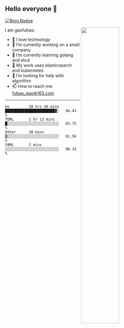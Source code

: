 ## Hello everyone 👋

[![Blog Badge](https://img.shields.io/badge/blog-60k+%20pageview-brightgreen)](https://www.jianshu.com/u/d777ec56a358)

<img align="right" width="50%" src="https://github-readme-stats.vercel.app/api?username=gaofubao&theme=dark">

I am gaofubao:

- 🔭 I love technology
- 🌱 I’m currently working on a small company
- 👯 I’m currently learning golang and etcd
- 💬 My work uses elasticsearch and kubernetes
- 🤔 I’m looking for help with algorithm
- 📫 How to reach me: fubao_gao@163.com

---


<!--START_SECTION:waka-->
```text
Go         30 hrs 49 mins  ███████████████████████▓░   94.43 % 
TOML       1 hr 13 mins    █░░░░░░░░░░░░░░░░░░░░░░░░   03.75 % 
Other      30 mins         ▒░░░░░░░░░░░░░░░░░░░░░░░░   01.56 % 
YAML       2 mins          ░░░░░░░░░░░░░░░░░░░░░░░░░   00.14 % 
```
<!--END_SECTION:waka-->
